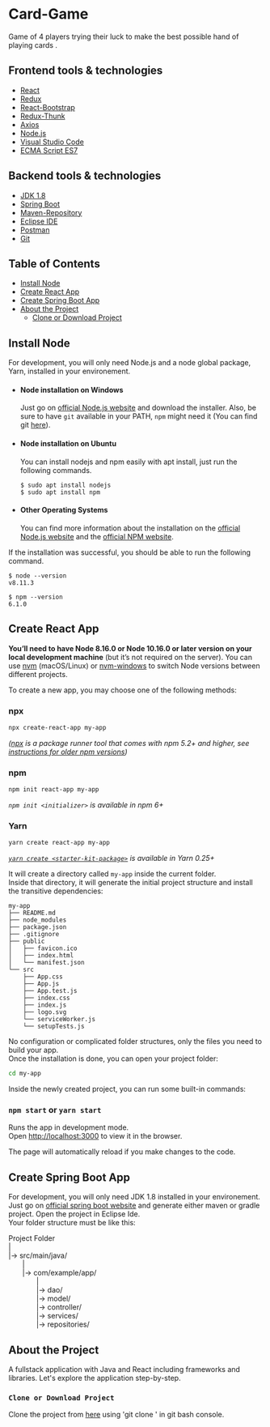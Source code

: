 # Card-Game
Game of 4 players trying their luck to make the best possible hand of playing cards .

## Frontend tools & technologies 

- [React](https://facebook.github.io/react/)
- [Redux](https://redux.js.org/)
- [React-Bootstrap](https://react-bootstrap.github.io/)
- [Redux-Thunk](https://www.npmjs.com/package/redux-thunk)
- [Axios](https://alligator.io/react/axios-react/)
- [Node.js](https://nodejs.org/en/)
- [Visual Studio Code](https://code.visualstudio.com/)
- [ECMA Script ES7](https://marketplace.visualstudio.com/items?itemName=dsznajder.es7-react-js-snippets)


## Backend tools & technologies

- [JDK 1.8](http://www.oracle.com/technetwork/java/javase/downloads/jdk8-downloads-2133151.html) 
- [Spring Boot](https://spring.io/projects/spring-boot)
- [Maven-Repository](https://mvnrepository.com/)
- [Eclipse IDE](https://www.eclipse.org/)
- [Postman](https://chrome.google.com/webstore/detail/postman/fhbjgbiflinjbdggehcddcbncdddomop?hl=en)
- [Git](https://git-scm.com/)

## Table of Contents

- [Install Node](#install-node)
- [Create React App](#create-react-app)
- [Create Spring Boot App](#create-spring-boot-app)
- [About the Project](#about-the-project)
  - [Clone or Download Project](#clone-or-download-project)
  

## Install Node
For development, you will only need Node.js and a node global package, Yarn, installed in your environement.
- #### Node installation on Windows

  Just go on [official Node.js website](https://nodejs.org/) and download the installer.
Also, be sure to have `git` available in your PATH, `npm` might need it (You can find git [here](https://git-scm.com/)).

- #### Node installation on Ubuntu

  You can install nodejs and npm easily with apt install, just run the following commands.

      $ sudo apt install nodejs
      $ sudo apt install npm

- #### Other Operating Systems
  You can find more information about the installation on the [official Node.js website](https://nodejs.org/) and the [official NPM website](https://npmjs.org/).

If the installation was successful, you should be able to run the following command.

    $ node --version
    v8.11.3

    $ npm --version
    6.1.0
    
 ## Create React App

**You’ll need to have Node 8.16.0 or Node 10.16.0 or later version on your local development machine** (but it’s not required on the server). You can use [nvm](https://github.com/creationix/nvm#installation) (macOS/Linux) or [nvm-windows](https://github.com/coreybutler/nvm-windows#node-version-manager-nvm-for-windows) to switch Node versions between different projects.

To create a new app, you may choose one of the following methods:

### npx

```sh
npx create-react-app my-app
```

_([npx](https://medium.com/@maybekatz/introducing-npx-an-npm-package-runner-55f7d4bd282b) is a package runner tool that comes with npm 5.2+ and higher, see [instructions for older npm versions](https://gist.github.com/gaearon/4064d3c23a77c74a3614c498a8bb1c5f))_

### npm

```sh
npm init react-app my-app
```

_`npm init <initializer>` is available in npm 6+_

### Yarn

```sh
yarn create react-app my-app
```

_[`yarn create <starter-kit-package>`](https://yarnpkg.com/lang/en/docs/cli/create/) is available in Yarn 0.25+_

It will create a directory called `my-app` inside the current folder.<br>
Inside that directory, it will generate the initial project structure and install the transitive dependencies:

```
my-app
├── README.md
├── node_modules
├── package.json
├── .gitignore
├── public
│   ├── favicon.ico
│   ├── index.html
│   └── manifest.json
└── src
    ├── App.css
    ├── App.js
    ├── App.test.js
    ├── index.css
    ├── index.js
    ├── logo.svg
    └── serviceWorker.js
    └── setupTests.js
```

No configuration or complicated folder structures, only the files you need to build your app.<br>
Once the installation is done, you can open your project folder:

```sh
cd my-app
```

Inside the newly created project, you can run some built-in commands:

### `npm start` or `yarn start`

Runs the app in development mode.<br>
Open [http://localhost:3000](http://localhost:3000) to view it in the browser.

The page will automatically reload if you make changes to the code.

## Create Spring Boot App

For development, you will only need JDK 1.8 installed in your environement.<br>
Just go on [official spring boot website](https://start.spring.io/) and generate either maven or gradle project. Open the project in Eclipse Ide.<br>
Your folder structure must be like this:

Project Folder  
|  
|-> src/main/java/  
&nbsp;&nbsp;&nbsp;&nbsp;&nbsp;&nbsp;&nbsp;|  
&nbsp;&nbsp;&nbsp;&nbsp;&nbsp;&nbsp;&nbsp;|-> com/example/app/  
&nbsp;&nbsp;&nbsp;&nbsp;&nbsp;&nbsp;&nbsp;&nbsp;&nbsp;&nbsp;&nbsp;&nbsp;&nbsp;&nbsp;|  
&nbsp;&nbsp;&nbsp;&nbsp;&nbsp;&nbsp;&nbsp;&nbsp;&nbsp;&nbsp;&nbsp;&nbsp;&nbsp;&nbsp;|-> dao/  
&nbsp;&nbsp;&nbsp;&nbsp;&nbsp;&nbsp;&nbsp;&nbsp;&nbsp;&nbsp;&nbsp;&nbsp;&nbsp;&nbsp;|-> model/  
&nbsp;&nbsp;&nbsp;&nbsp;&nbsp;&nbsp;&nbsp;&nbsp;&nbsp;&nbsp;&nbsp;&nbsp;&nbsp;&nbsp;|-> controller/  
&nbsp;&nbsp;&nbsp;&nbsp;&nbsp;&nbsp;&nbsp;&nbsp;&nbsp;&nbsp;&nbsp;&nbsp;&nbsp;&nbsp;|-> services/ <br>
&nbsp;&nbsp;&nbsp;&nbsp;&nbsp;&nbsp;&nbsp;&nbsp;&nbsp;&nbsp;&nbsp;&nbsp;&nbsp;&nbsp;|-> repositories/  

## About the Project

A fullstack application with Java and React including frameworks and libraries. Let's explore the application step-by-step.

### `Clone or Download Project`
Clone the project from [here](https://github.com/bajaj29/Card-Game) using 'git clone <repository path>' in git bash console.


